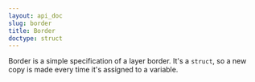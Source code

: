 ```yaml
---
layout: api_doc
slug: border
title: Border
doctype: struct
---
```


Border is a simple specification of a layer border. <span class="swift-only">It's a `struct`, so a new copy is made every time it's assigned to a variable.</span>
